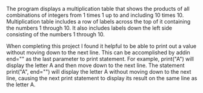 The program displays a multiplication table that shows the 
products of all combinations of integers from 1 times 1 up 
to and including 10 times 10. Multiplication table includes
a row of labels across the top of it containing the numbers 
1 through 10. It also includes labels down the left side consisting 
of the numbers 1 through 10.
  
When completing this project I found it helpful to be able to
print out a value without moving down to the next line. This can be accomplished
by addin end="" as the last parameter to print statement. For example,
print("A") will display the letter A and then move down to the next line. The
statement print("A", end="") will display the letter A without moving down
to the next line, causing the next print statement to display its result on the same line
as the letter A.
